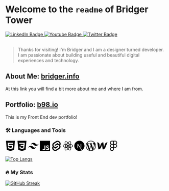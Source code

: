 # Welcome to the `readme` of Bridger Tower


<div id="badges">
  <a href="https://linkedin.com/in/brdgr">
    <img src="https://img.shields.io/badge/LinkedIn-blue?style=for-the-badge&logo=linkedin&logoColor=white" alt="LinkedIn Badge"/>
  </a>
  <a href="http://devign.cc">
    <img src="https://img.shields.io/badge/YouTube-red?style=for-the-badge&logo=youtube&logoColor=white" alt="Youtube Badge"/>
  </a>
  <a href="https://twitter.com/b98_io">
    <img src="https://img.shields.io/badge/Twitter-blue?style=for-the-badge&logo=twitter&logoColor=white" alt="Twitter Badge"/>
  </a>
</div>

<br>

> Thanks for visiting! I'm Bridger and I am a designer turned developer. I am passionate about building useful and beautiful digital experiences and technology.

## About Me: [bridger.info](https://bridger.info)

At this link you will find a bit more about me and where I am from.

## Portfolio: [b98.io](https://b98.io)

This is my Front End dev portfolio!

### :hammer_and_wrench: Languages and Tools

<div>
  <svg role="img" width="2rem" viewBox="0 0 24 24" xmlns="http://www.w3.org/2000/svg"><title>HTML5</title><path d="M1.5 0h21l-1.91 21.563L11.977 24l-8.564-2.438L1.5 0zm7.031 9.75l-.232-2.718 10.059.003.23-2.622L5.412 4.41l.698 8.01h9.126l-.326 3.426-2.91.804-2.955-.81-.188-2.11H6.248l.33 4.171L12 19.351l5.379-1.443.744-8.157H8.531z"/></svg>
  <svg role="img" width="2rem" viewBox="0 0 24 24" xmlns="http://www.w3.org/2000/svg"><title>CSS3</title><path d="M1.5 0h21l-1.91 21.563L11.977 24l-8.565-2.438L1.5 0zm17.09 4.413L5.41 4.41l.213 2.622 10.125.002-.255 2.716h-6.64l.24 2.573h6.182l-.366 3.523-2.91.804-2.956-.81-.188-2.11h-2.61l.29 3.855L12 19.288l5.373-1.53L18.59 4.414z"/></svg>
  <svg role="img" width="2rem" viewBox="0 0 24 24" xmlns="http://www.w3.org/2000/svg"><title>Tailwind CSS</title><path d="M12.001,4.8c-3.2,0-5.2,1.6-6,4.8c1.2-1.6,2.6-2.2,4.2-1.8c0.913,0.228,1.565,0.89,2.288,1.624 C13.666,10.618,15.027,12,18.001,12c3.2,0,5.2-1.6,6-4.8c-1.2,1.6-2.6,2.2-4.2,1.8c-0.913-0.228-1.565-0.89-2.288-1.624 C16.337,6.182,14.976,4.8,12.001,4.8z M6.001,12c-3.2,0-5.2,1.6-6,4.8c1.2-1.6,2.6-2.2,4.2-1.8c0.913,0.228,1.565,0.89,2.288,1.624 c1.177,1.194,2.538,2.576,5.512,2.576c3.2,0,5.2-1.6,6-4.8c-1.2,1.6-2.6,2.2-4.2,1.8c-0.913-0.228-1.565-0.89-2.288-1.624 C10.337,13.382,8.976,12,6.001,12z"/></svg>
  <svg role="img" width="2rem" viewBox="0 0 24 24" xmlns="http://www.w3.org/2000/svg"><title>JavaScript</title><path d="M0 0h24v24H0V0zm22.034 18.276c-.175-1.095-.888-2.015-3.003-2.873-.736-.345-1.554-.585-1.797-1.14-.091-.33-.105-.51-.046-.705.15-.646.915-.84 1.515-.66.39.12.75.42.976.9 1.034-.676 1.034-.676 1.755-1.125-.27-.42-.404-.601-.586-.78-.63-.705-1.469-1.065-2.834-1.034l-.705.089c-.676.165-1.32.525-1.71 1.005-1.14 1.291-.811 3.541.569 4.471 1.365 1.02 3.361 1.244 3.616 2.205.24 1.17-.87 1.545-1.966 1.41-.811-.18-1.26-.586-1.755-1.336l-1.83 1.051c.21.48.45.689.81 1.109 1.74 1.756 6.09 1.666 6.871-1.004.029-.09.24-.705.074-1.65l.046.067zm-8.983-7.245h-2.248c0 1.938-.009 3.864-.009 5.805 0 1.232.063 2.363-.138 2.711-.33.689-1.18.601-1.566.48-.396-.196-.597-.466-.83-.855-.063-.105-.11-.196-.127-.196l-1.825 1.125c.305.63.75 1.172 1.324 1.517.855.51 2.004.675 3.207.405.783-.226 1.458-.691 1.811-1.411.51-.93.402-2.07.397-3.346.012-2.054 0-4.109 0-6.179l.004-.056z"/></svg>
  <svg role="img" width="2rem" viewBox="0 0 24 24" xmlns="http://www.w3.org/2000/svg"><title>Svelte</title><path d="M10.354 21.125a4.44 4.44 0 0 1-4.765-1.767 4.109 4.109 0 0 1-.703-3.107 3.898 3.898 0 0 1 .134-.522l.105-.321.287.21a7.21 7.21 0 0 0 2.186 1.092l.208.063-.02.208a1.253 1.253 0 0 0 .226.83 1.337 1.337 0 0 0 1.435.533 1.231 1.231 0 0 0 .343-.15l5.59-3.562a1.164 1.164 0 0 0 .524-.778 1.242 1.242 0 0 0-.211-.937 1.338 1.338 0 0 0-1.435-.533 1.23 1.23 0 0 0-.343.15l-2.133 1.36a4.078 4.078 0 0 1-1.135.499 4.44 4.44 0 0 1-4.765-1.766 4.108 4.108 0 0 1-.702-3.108 3.855 3.855 0 0 1 1.742-2.582l5.589-3.563a4.072 4.072 0 0 1 1.135-.499 4.44 4.44 0 0 1 4.765 1.767 4.109 4.109 0 0 1 .703 3.107 3.943 3.943 0 0 1-.134.522l-.105.321-.286-.21a7.204 7.204 0 0 0-2.187-1.093l-.208-.063.02-.207a1.255 1.255 0 0 0-.226-.831 1.337 1.337 0 0 0-1.435-.532 1.231 1.231 0 0 0-.343.15L8.62 9.368a1.162 1.162 0 0 0-.524.778 1.24 1.24 0 0 0 .211.937 1.338 1.338 0 0 0 1.435.533 1.235 1.235 0 0 0 .344-.151l2.132-1.36a4.067 4.067 0 0 1 1.135-.498 4.44 4.44 0 0 1 4.765 1.766 4.108 4.108 0 0 1 .702 3.108 3.857 3.857 0 0 1-1.742 2.583l-5.589 3.562a4.072 4.072 0 0 1-1.135.499m10.358-17.95C18.484-.015 14.082-.96 10.9 1.068L5.31 4.63a6.412 6.412 0 0 0-2.896 4.295 6.753 6.753 0 0 0 .666 4.336 6.43 6.43 0 0 0-.96 2.396 6.833 6.833 0 0 0 1.168 5.167c2.229 3.19 6.63 4.135 9.812 2.108l5.59-3.562a6.41 6.41 0 0 0 2.896-4.295 6.756 6.756 0 0 0-.665-4.336 6.429 6.429 0 0 0 .958-2.396 6.831 6.831 0 0 0-1.167-5.168Z"/></svg>
  <svg role="img" width="2rem" viewBox="0 0 24 24" xmlns="http://www.w3.org/2000/svg"><title>React</title><path d="M14.23 12.004a2.236 2.236 0 0 1-2.235 2.236 2.236 2.236 0 0 1-2.236-2.236 2.236 2.236 0 0 1 2.235-2.236 2.236 2.236 0 0 1 2.236 2.236zm2.648-10.69c-1.346 0-3.107.96-4.888 2.622-1.78-1.653-3.542-2.602-4.887-2.602-.41 0-.783.093-1.106.278-1.375.793-1.683 3.264-.973 6.365C1.98 8.917 0 10.42 0 12.004c0 1.59 1.99 3.097 5.043 4.03-.704 3.113-.39 5.588.988 6.38.32.187.69.275 1.102.275 1.345 0 3.107-.96 4.888-2.624 1.78 1.654 3.542 2.603 4.887 2.603.41 0 .783-.09 1.106-.275 1.374-.792 1.683-3.263.973-6.365C22.02 15.096 24 13.59 24 12.004c0-1.59-1.99-3.097-5.043-4.032.704-3.11.39-5.587-.988-6.38-.318-.184-.688-.277-1.092-.278zm-.005 1.09v.006c.225 0 .406.044.558.127.666.382.955 1.835.73 3.704-.054.46-.142.945-.25 1.44-.96-.236-2.006-.417-3.107-.534-.66-.905-1.345-1.727-2.035-2.447 1.592-1.48 3.087-2.292 4.105-2.295zm-9.77.02c1.012 0 2.514.808 4.11 2.28-.686.72-1.37 1.537-2.02 2.442-1.107.117-2.154.298-3.113.538-.112-.49-.195-.964-.254-1.42-.23-1.868.054-3.32.714-3.707.19-.09.4-.127.563-.132zm4.882 3.05c.455.468.91.992 1.36 1.564-.44-.02-.89-.034-1.345-.034-.46 0-.915.01-1.36.034.44-.572.895-1.096 1.345-1.565zM12 8.1c.74 0 1.477.034 2.202.093.406.582.802 1.203 1.183 1.86.372.64.71 1.29 1.018 1.946-.308.655-.646 1.31-1.013 1.95-.38.66-.773 1.288-1.18 1.87-.728.063-1.466.098-2.21.098-.74 0-1.477-.035-2.202-.093-.406-.582-.802-1.204-1.183-1.86-.372-.64-.71-1.29-1.018-1.946.303-.657.646-1.313 1.013-1.954.38-.66.773-1.286 1.18-1.868.728-.064 1.466-.098 2.21-.098zm-3.635.254c-.24.377-.48.763-.704 1.16-.225.39-.435.782-.635 1.174-.265-.656-.49-1.31-.676-1.947.64-.15 1.315-.283 2.015-.386zm7.26 0c.695.103 1.365.23 2.006.387-.18.632-.405 1.282-.66 1.933-.2-.39-.41-.783-.64-1.174-.225-.392-.465-.774-.705-1.146zm3.063.675c.484.15.944.317 1.375.498 1.732.74 2.852 1.708 2.852 2.476-.005.768-1.125 1.74-2.857 2.475-.42.18-.88.342-1.355.493-.28-.958-.646-1.956-1.1-2.98.45-1.017.81-2.01 1.085-2.964zm-13.395.004c.278.96.645 1.957 1.1 2.98-.45 1.017-.812 2.01-1.086 2.964-.484-.15-.944-.318-1.37-.5-1.732-.737-2.852-1.706-2.852-2.474 0-.768 1.12-1.742 2.852-2.476.42-.18.88-.342 1.356-.494zm11.678 4.28c.265.657.49 1.312.676 1.948-.64.157-1.316.29-2.016.39.24-.375.48-.762.705-1.158.225-.39.435-.788.636-1.18zm-9.945.02c.2.392.41.783.64 1.175.23.39.465.772.705 1.143-.695-.102-1.365-.23-2.006-.386.18-.63.406-1.282.66-1.933zM17.92 16.32c.112.493.2.968.254 1.423.23 1.868-.054 3.32-.714 3.708-.147.09-.338.128-.563.128-1.012 0-2.514-.807-4.11-2.28.686-.72 1.37-1.536 2.02-2.44 1.107-.118 2.154-.3 3.113-.54zm-11.83.01c.96.234 2.006.415 3.107.532.66.905 1.345 1.727 2.035 2.446-1.595 1.483-3.092 2.295-4.11 2.295-.22-.005-.406-.05-.553-.132-.666-.38-.955-1.834-.73-3.703.054-.46.142-.944.25-1.438zm4.56.64c.44.02.89.034 1.345.034.46 0 .915-.01 1.36-.034-.44.572-.895 1.095-1.345 1.565-.455-.47-.91-.993-1.36-1.565z"/></svg>
  <svg role="img" width="2rem" viewBox="0 0 24 24" xmlns="http://www.w3.org/2000/svg"><title>Next.js</title><path d="M11.5725 0c-.1763 0-.3098.0013-.3584.0067-.0516.0053-.2159.021-.3636.0328-3.4088.3073-6.6017 2.1463-8.624 4.9728C1.1004 6.584.3802 8.3666.1082 10.255c-.0962.659-.108.8537-.108 1.7474s.012 1.0884.108 1.7476c.652 4.506 3.8591 8.2919 8.2087 9.6945.7789.2511 1.6.4223 2.5337.5255.3636.04 1.9354.04 2.299 0 1.6117-.1783 2.9772-.577 4.3237-1.2643.2065-.1056.2464-.1337.2183-.1573-.0188-.0139-.8987-1.1938-1.9543-2.62l-1.919-2.592-2.4047-3.5583c-1.3231-1.9564-2.4117-3.556-2.4211-3.556-.0094-.0026-.0187 1.5787-.0235 3.509-.0067 3.3802-.0093 3.5162-.0516 3.596-.061.115-.108.1618-.2064.2134-.075.0374-.1408.0445-.495.0445h-.406l-.1078-.068a.4383.4383 0 01-.1572-.1712l-.0493-.1056.0053-4.703.0067-4.7054.0726-.0915c.0376-.0493.1174-.1125.1736-.143.0962-.047.1338-.0517.5396-.0517.4787 0 .5584.0187.6827.1547.0353.0377 1.3373 1.9987 2.895 4.3608a10760.433 10760.433 0 004.7344 7.1706l1.9002 2.8782.096-.0633c.8518-.5536 1.7525-1.3418 2.4657-2.1627 1.5179-1.7429 2.4963-3.868 2.8247-6.134.0961-.6591.1078-.854.1078-1.7475 0-.8937-.012-1.0884-.1078-1.7476-.6522-4.506-3.8592-8.2919-8.2087-9.6945-.7672-.2487-1.5836-.42-2.4985-.5232-.169-.0176-1.0835-.0366-1.6123-.037zm4.0685 7.217c.3473 0 .4082.0053.4857.047.1127.0562.204.1642.237.2767.0186.061.0234 1.3653.0186 4.3044l-.0067 4.2175-.7436-1.14-.7461-1.14v-3.066c0-1.982.0093-3.0963.0234-3.1502.0375-.1313.1196-.2346.2323-.2955.0961-.0494.1313-.054.4997-.054z"/></svg>
  <svg role="img" width="2rem" viewBox="0 0 24 24" xmlns="http://www.w3.org/2000/svg"><title>WordPress</title><path d="M21.469 6.825c.84 1.537 1.318 3.3 1.318 5.175 0 3.979-2.156 7.456-5.363 9.325l3.295-9.527c.615-1.54.82-2.771.82-3.864 0-.405-.026-.78-.07-1.11m-7.981.105c.647-.03 1.232-.105 1.232-.105.582-.075.514-.93-.067-.899 0 0-1.755.135-2.88.135-1.064 0-2.85-.15-2.85-.15-.585-.03-.661.855-.075.885 0 0 .54.061 1.125.09l1.68 4.605-2.37 7.08L5.354 6.9c.649-.03 1.234-.1 1.234-.1.585-.075.516-.93-.065-.896 0 0-1.746.138-2.874.138-.2 0-.438-.008-.69-.015C4.911 3.15 8.235 1.215 12 1.215c2.809 0 5.365 1.072 7.286 2.833-.046-.003-.091-.009-.141-.009-1.06 0-1.812.923-1.812 1.914 0 .89.513 1.643 1.06 2.531.411.72.89 1.643.89 2.977 0 .915-.354 1.994-.821 3.479l-1.075 3.585-3.9-11.61.001.014zM12 22.784c-1.059 0-2.081-.153-3.048-.437l3.237-9.406 3.315 9.087c.024.053.05.101.078.149-1.12.393-2.325.609-3.582.609M1.211 12c0-1.564.336-3.05.935-4.39L7.29 21.709C3.694 19.96 1.212 16.271 1.211 12M12 0C5.385 0 0 5.385 0 12s5.385 12 12 12 12-5.385 12-12S18.615 0 12 0"/></svg>
  <svg role="img" width="2rem" viewBox="0 0 24 24" xmlns="http://www.w3.org/2000/svg"><title>Webflow</title><path d="M17.802 8.56s-1.946 6.103-2.105 6.607a4778.8 4778.8 0 0 0-1.484-11.473c-3.316 0-5.089 2.36-6.026 4.851l-2.565 6.637c-.015-.476-.36-6.565-.36-6.565-.204-3.052-3-4.91-5.262-4.91l2.739 16.6c3.474-.015 5.347-2.361 6.328-4.852 0 0 2.09-5.398 2.176-5.643.015.23 1.5 10.494 1.5 10.494 3.488 0 5.362-2.202 6.37-4.606L24 3.708c-3.445 0-5.261 2.346-6.198 4.851Z"/></svg>
  <svg role="img" width="2rem" viewBox="0 0 24 24" xmlns="http://www.w3.org/2000/svg"><title>Figma</title><path d="M15.852 8.981h-4.588V0h4.588c2.476 0 4.49 2.014 4.49 4.49s-2.014 4.491-4.49 4.491zM12.735 7.51h3.117c1.665 0 3.019-1.355 3.019-3.019s-1.355-3.019-3.019-3.019h-3.117V7.51zm0 1.471H8.148c-2.476 0-4.49-2.014-4.49-4.49S5.672 0 8.148 0h4.588v8.981zm-4.587-7.51c-1.665 0-3.019 1.355-3.019 3.019s1.354 3.02 3.019 3.02h3.117V1.471H8.148zm4.587 15.019H8.148c-2.476 0-4.49-2.014-4.49-4.49s2.014-4.49 4.49-4.49h4.588v8.98zM8.148 8.981c-1.665 0-3.019 1.355-3.019 3.019s1.355 3.019 3.019 3.019h3.117V8.981H8.148zM8.172 24c-2.489 0-4.515-2.014-4.515-4.49s2.014-4.49 4.49-4.49h4.588v4.441c0 2.503-2.047 4.539-4.563 4.539zm-.024-7.51a3.023 3.023 0 0 0-3.019 3.019c0 1.665 1.365 3.019 3.044 3.019 1.705 0 3.093-1.376 3.093-3.068v-2.97H8.148zm7.704 0h-.098c-2.476 0-4.49-2.014-4.49-4.49s2.014-4.49 4.49-4.49h.098c2.476 0 4.49 2.014 4.49 4.49s-2.014 4.49-4.49 4.49zm-.097-7.509c-1.665 0-3.019 1.355-3.019 3.019s1.355 3.019 3.019 3.019h.098c1.665 0 3.019-1.355 3.019-3.019s-1.355-3.019-3.019-3.019h-.098z"/></svg>
</div>

[![Top Langs](https://github-readme-stats.vercel.app/api/top-langs/?username=brijr&layout=compact&theme=nord)](https://github.com/anuraghazra/github-readme-stats)

### :fire: My Stats

[![GitHub Streak](http://github-readme-streak-stats.herokuapp.com?user=brijr&theme=nord&hide_border=true&border_radius=5)](https://git.io/streak-stats)
